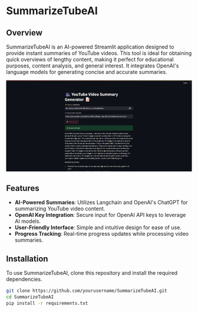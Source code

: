 # SummarizeTubeAI

## Overview
SummarizeTubeAI is an AI-powered Streamlit application designed to provide instant summaries of YouTube videos. This tool is ideal for obtaining quick overviews of lengthy content, making it perfect for educational purposes, content analysis, and general interest. It integrates OpenAI's language models for generating concise and accurate summaries.

![Alt text](image.png)

## Features
- **AI-Powered Summaries**: Utilizes Langchain and OpenAI's ChatGPT for summarizing YouTube video content.
- **OpenAI Key Integration**: Secure input for OpenAI API keys to leverage AI models.
- **User-Friendly Interface**: Simple and intuitive design for ease of use.
- **Progress Tracking**: Real-time progress updates while processing video summaries.

## Installation
To use SummarizeTubeAI, clone this repository and install the required dependencies.

```bash
git clone https://github.com/yourusername/SummarizeTubeAI.git
cd SummarizeTubeAI
pip install -r requirements.txt
